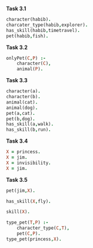 

**Task 3.1**

```prolog
character(habib).
charcater_type(habib,explorer).
has_skill(habib,timetravel).
pet(habib,fish).
```



**Task 3.2**

```prolog
onlyPet(C,P) :-
	character(C),
	animal(P).
```



**Task 3.3**

```prolog
character(a).
character(b).
animal(cat).
animal(dog).
pet(a,cat).
pet(b,dog).
has_skill(a,walk).
has_skill(b,run).
```



**Task 3.4**

```prolog
X = princess.
X = jim.
X = invisibility.
X = jim.
```



**Task 3.5**

```prolog
pet(jim,X).

has_skill(X,fly).

skill(X).

type_pet(T,P) :-
	character_type(C,T),
	pet(C,P).
type_pet(princess,X).
```

